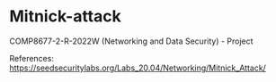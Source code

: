 # Mitnick-attack
COMP8677-2-R-2022W (Networking and Data Security) - Project

References:
https://seedsecuritylabs.org/Labs_20.04/Networking/Mitnick_Attack/
